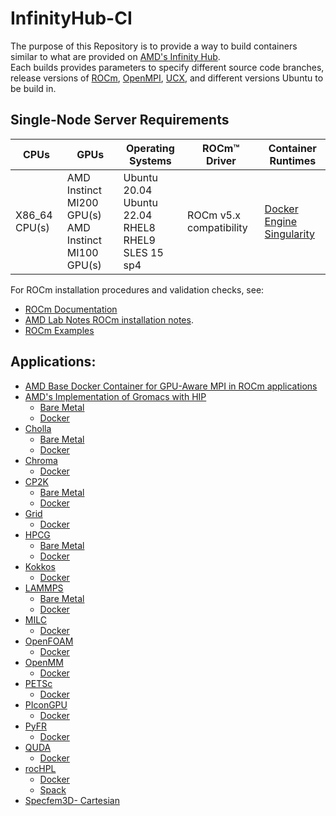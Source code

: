 # InfinityHub-CI

The purpose of this Repository is to provide a way to build containers similar to what are provided on [AMD's Infinity Hub](https://www.amd.com/en/technologies/infinity-hub).  
Each builds provides parameters to specify different source code branches, release versions of [ROCm](https://github.com/RadeonOpenCompute/ROCm), [OpenMPI](https://github.com/open-mpi/ompi), [UCX](https://github.com/openucx/ucx), and different versions Ubuntu to be build in. 

## Single-Node Server Requirements
| CPUs | GPUs | Operating Systems | ROCm™ Driver | Container Runtimes | 
|---- |---- |----------------- |------------ |------------------ | 
| X86_64 CPU(s) | AMD Instinct MI200 GPU(s) <br>  AMD Instinct MI100 GPU(s) | Ubuntu 20.04 <br> Ubuntu 22.04 <BR> RHEL8 <br> RHEL9 <br> SLES 15 sp4 | ROCm v5.x compatibility |[Docker Engine](https://docs.docker.com/engine/install/) <br> [Singularity](https://sylabs.io/docs/) |

For ROCm installation procedures and validation checks, see:
* [ROCm Documentation](https://rocm.docs.amd.com)
* [AMD Lab Notes ROCm installation notes](https://github.com/amd/amd-lab-notes/tree/release/rocm-installation).
* [ROCm Examples](https://github.com/amd/rocm-examples)

## Applications:
- [AMD Base Docker Container for GPU-Aware MPI in ROCm applications](/base-gpu-mpi-rocm-docker/)
- [AMD's Implementation of Gromacs with HIP](/gromacs/)
  - [Bare Metal](/gromacs/baremetal/)
  - [Docker](/gromacs/docker/)
- [Cholla](/cholla)
  - [Bare Metal](/cholla/baremetal/)
  - [Docker](/cholla/docker/)
- [Chroma](/chroma/)
  - [Docker](/chroma/docker/)
- [CP2K](/cp2k/)
  - [Bare Metal](/cp2k/baremetal/)
  - [Docker](/cp2k/docker/)
- [Grid](/grid/)
  - [Docker](/grid/docker/)
- [HPCG](/hpcg/)
  - [Bare Metal](/hpcg/baremetal/)
  - [Docker](/hpcg/docker/)
- [Kokkos](/kokkos/)
  - [Docker](/kokkos/docker/)
- [LAMMPS](/lammps/)
  - [Bare Metal](/lammps/baremetal/)
  - [Docker](/lammps/docker/)
- [MILC](/milc/)
  - [Docker](/milc/docker/)
- [OpenFOAM](/openfoam/)
  - [Docker](/openfoam/docker/)
- [OpenMM](/openmm/)
  - [Docker](/openmm/docker/)
- [PETSc](/petsc/)
  - [Docker](/petsc/docker/)
- [PIconGPU](/picongpu/)
  - [Docker](/picongpu/docker/)
- [PyFR](/pyfr/)
  - [Docker](/pyfr/docker/)
- [QUDA](/quda/)
  - [Docker](/quda/docker/)
- [rocHPL](/rochpl/)
  - [Docker](/rochpl/docker/)
  - [Spack](/rochpl/spack/)
- [Specfem3D- Cartesian](/specfem3d/)

